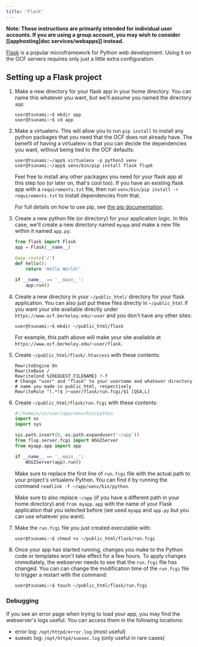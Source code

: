 ```yaml
---
title: "Flask"
---
```


**Note: These instructions are primarily intended for individual user accounts.
If you are using a group account, you may wish to consider
[[apphosting|doc services/webapps]] instead.**

[Flask](https://palletsprojects.com/p/flask/) is a popular microframework for
Python web development. Using it on the OCF servers requires only just a little
extra configuration.


## Setting up a Flask project

1. Make a new directory for your flask app in your home directory. You can name
   this whatever you want, but we'll assume you named the directory `app`:

   ```shell
   user@tsunami:~$ mkdir app
   user@tsunami:~$ cd app
   ```

2. Make a virtualenv.  This will allow you to run `pip install` to install any
   python packages that you need that the OCF does not already have. The
   benefit of having a virtualenv is that you can decide the dependencies you
   want, without being tied to the OCF defaults:

   ```shell
   user@tsunami:~/app$ virtualenv -p python3 venv
   user@tsunami:~/app$ venv/bin/pip install flask flup6
   ```

   Feel free to install any other packages you need for your flask app at this
   step too (or later on, that's cool too). If you have an existing flask app
   with a `requirements.txt` file, then run `venv/bin/pip install -r
   requirements.txt` to install dependencies from that.

   For full details on how to use pip, see [the pip documentation][pip-docs].

3. Create a new python file (or directory) for your application logic. In this
   case, we'll create a new directory named `myapp` and make a new file within
   it named `app.py`:

   ```python
   from flask import Flask
   app = Flask(__name__)

   @app.route('/')
   def hello():
       return 'Hello World!'

   if __name__ == '__main__':
       app.run()
   ```

4. Create a new directory in your `~/public_html/` directory for your flask
   application. You can also just put these files directly in `~/public_html`
   if you want your site available directly under
   `https://www.ocf.berkeley.edu/~user` and you don't have any other sites:

   ```shell
   user@tsunami:~$ mkdir ~/public_html/flask
   ```

   For example, this path above will make your site available at
   `https://www.ocf.berkeley.edu/~user/flask`.

5. Create `~/public_html/flask/.htaccess` with these contents:

   ```apacheconf
   RewriteEngine On
   RewriteBase /
   RewriteCond %{REQUEST_FILENAME} !-f
   # Change "user" and "flask" to your username and whatever directory
   # name you made in public_html, respectively
   RewriteRule ^(.*)$ /~user/flask/run.fcgi/$1 [QSA,L]
   ```

6. Create `~/public_html/flask/run.fcgi` with these contents:

   ```python
   #!/home/u/us/user/app/venv/bin/python
   import os
   import sys

   sys.path.insert(0, os.path.expanduser('~/app'))
   from flup.server.fcgi import WSGIServer
   from myapp.app import app

   if __name__ == '__main__':
       WSGIServer(app).run()
   ```

   Make sure to replace the first line of `run.fcgi` file with the actual path
   to your project's virtualenv Python. You can find it by running the command
   `readlink -f ~/app/venv/bin/python`.

   Make sure to also replace `~/app` (if you have a different path in your home
   directory) and `from myapp.app` with the name of your Flask application that
   you selected before (we used `myapp` and `app.py` but you can use whatever
   you want).

7. Make the `run.fcgi` file you just created executable with:

   ```bash
   user@tsunami:~$ chmod +x ~/public_html/flask/run.fcgi
   ```

8. Once your app has started running, changes you make to the Python code or
   templates won't take effect for a few hours. To apply changes immediately,
   the webserver needs to see that the `run.fcgi` file has changed. You can can
   change the modification time of the `run.fcgi` file to trigger a restart
   with the command:

   ```bash
   user@tsunami:~$ touch ~/public_html/flask/run.fcgi
   ```

### Debugging

If you see an error page when trying to load your app, you may find the
webserver's logs useful. You can access them in the following locations:

* error log: `/opt/httpd/error.log` (most useful)
* suexec log: `/opt/httpd/suexec.log` (only useful in rare cases)


[pip-docs]: https://packaging.python.org/tutorials/installing-packages/#installing-from-pypi
